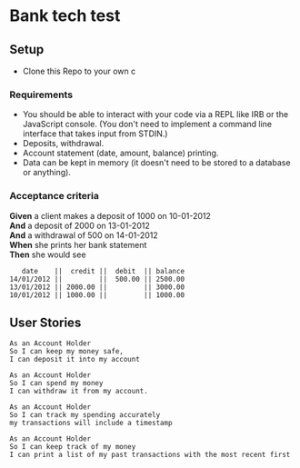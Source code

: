 # Bank tech test

## Setup

* Clone this Repo to your own c 

### Requirements

* You should be able to interact with your code via a REPL like IRB or the JavaScript console.  (You don't need to implement a command line interface that takes input from STDIN.)
* Deposits, withdrawal.
* Account statement (date, amount, balance) printing.
* Data can be kept in memory (it doesn't need to be stored to a database or anything).

### Acceptance criteria

**Given** a client makes a deposit of 1000 on 10-01-2012  
**And** a deposit of 2000 on 13-01-2012  
**And** a withdrawal of 500 on 14-01-2012  
**When** she prints her bank statement  
**Then** she would see

```
   date    ||  credit ||  debit  || balance
14/01/2012 ||         ||  500.00 || 2500.00
13/01/2012 || 2000.00 ||         || 3000.00
10/01/2012 || 1000.00 ||         || 1000.00
```

## User Stories
```
As an Account Holder
So I can keep my money safe,
I can deposit it into my account
```
```
As an Account Holder
So I can spend my money
I can withdraw it from my account.
```
```
As an Account Holder
So I can track my spending accurately
my transactions will include a timestamp
```
```
As an Account Holder
So I can keep track of my money 
I can print a list of my past transactions with the most recent first
```

